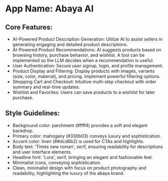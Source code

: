 # **App Name**: Abaya AI

## Core Features:

- AI-Powered Product Description Generation: Utilize AI to assist sellers in generating engaging and detailed product descriptions.
- AI-Powered Product Recommendations: AI suggests products based on browsing history, purchase behavior, and wishlist. A tool can be implemented so the LLM decides when a recommendation is useful.
- User Authentication: Secure user signup, login, and profile management.
- Product Display and Filtering: Display products with images, variants (size, color, material), and pricing. Implement powerful filtering options.
- Shopping Cart and Checkout: Intuitive multi-step checkout with order summary and real-time updates.
- Wishlist and Favorites: Users can save products to a wishlist for later purchase.

## Style Guidelines:

- Background color: parchment (#ffff4) provides a soft and elegant backdrop.
- Primary color: mahogany (#330b03) conveys luxury and sophistication.
- Accent color: linen (##dcd6b2) is used for CTAs and highlights.
- Body text: 'Times new roman', serif, ensuring readability for descriptions and user interface elements.
- Headline font: 'Lora', serif, bringing an elegant and fashionable feel.
- Minimalist icons, conveying sophistication.
- Clean, minimalist design with focus on product photography and readability, highlighting the luxury of the abaya brand.
